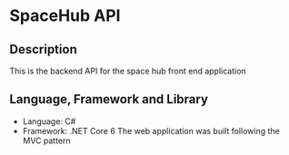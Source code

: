 # SpaceHub API
## Description
This is the backend API for the space hub front end application
## Language, Framework and Library
- Language: C#
- Framework: .NET Core 6
The web application was built following the MVC pattern
